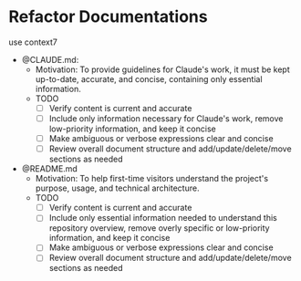 # Refactor Documentations

use context7

- @CLAUDE.md:
  - Motivation: To provide guidelines for Claude's work, it must be kept up-to-date, accurate, and concise, containing only essential information.
  - TODO
    - [ ] Verify content is current and accurate
    - [ ] Include only information necessary for Claude's work, remove low-priority information, and keep it concise
    - [ ] Make ambiguous or verbose expressions clear and concise
    - [ ] Review overall document structure and add/update/delete/move sections as needed
- @README.md
  - Motivation: To help first-time visitors understand the project's purpose, usage, and technical architecture.
  - TODO
    - [ ] Verify content is current and accurate
    - [ ] Include only essential information needed to understand this repository overview, remove overly specific or low-priority information, and keep it concise
    - [ ] Make ambiguous or verbose expressions clear and concise
    - [ ] Review overall document structure and add/update/delete/move sections as needed
